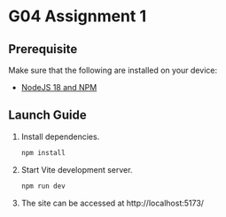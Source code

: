 # G04 Assignment 1

## Prerequisite

Make sure that the following are installed on your device:

- [NodeJS 18 and NPM](https://nodejs.org/download/release/v18.18.2/)

## Launch Guide

1. Install dependencies.

    ```bash
    npm install
    ```

2. Start Vite development server.

    ```bash
    npm run dev
    ```

3. The site can be accessed at http://localhost:5173/
